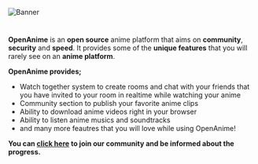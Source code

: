 ![Banner](https://i.hizliresim.com/p07x9su.png)
#
**OpenAnime** is an **open source** anime platform that aims on **community**, **security** and **speed**. It provides some of the **unique features** that you will rarely see on an **anime platform**.

**OpenAnime provides;**
- Watch together system to create rooms and chat with your friends that you have invited to your room in realtime while watching your anime
- Community section to publish your favorite anime clips 
- Ability to download anime videos right in your browser
- Ability to listen anime musics and soundtracks
- and many more feautres that you will love while using OpenAnime!

**You can [click here](https://discord.gg/wdjEkU3YFA) to join our community and be informed about the progress.**
